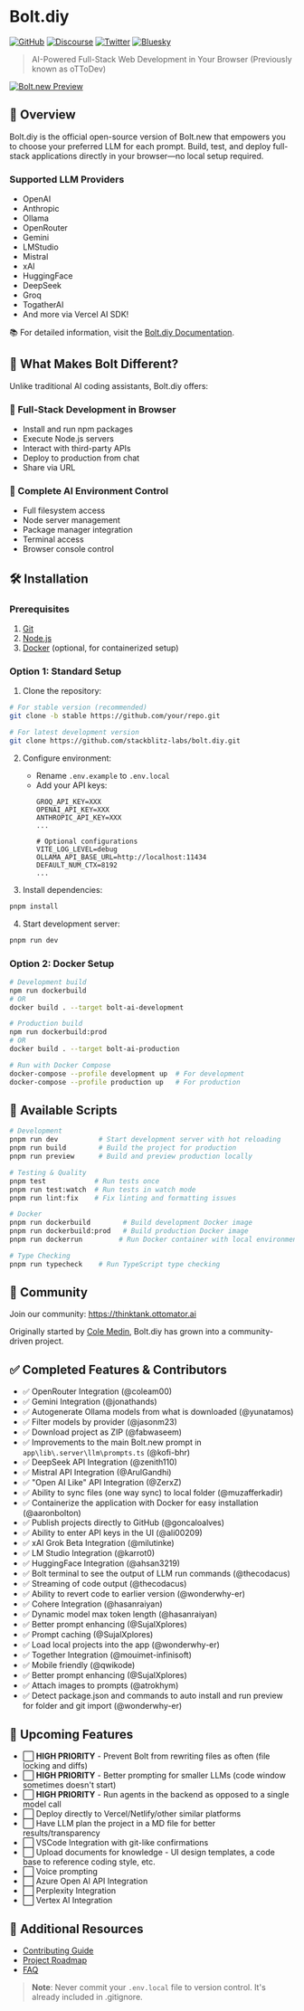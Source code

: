 
# Bolt.diy
[![GitHub](https://img.shields.io/badge/GitHub-Bolt.diy-181717?style=for-the-badge&logo=github)](https://github.com/stackblitz-labs/bolt.diy)
[![Discourse](https://img.shields.io/badge/Discourse-Community-blue?style=for-the-badge&logo=discourse)](https://thinktank.ottomator.ai/)
[![Twitter](https://img.shields.io/badge/Twitter-@bolt__diy-1DA1F2?style=for-the-badge&logo=x)](https://x.com/bolt_diy)
[![Bluesky](https://img.shields.io/badge/Bluesky-bolt.diy-3178C6?style=for-the-badge)](https://bsky.app/profile/bolt.diy)

> AI-Powered Full-Stack Web Development in Your Browser (Previously known as oTToDev)

[![Bolt.new Preview](./public/social_preview_index.jpg)](https://bolt.new)

## 🚀 Overview

Bolt.diy is the official open-source version of Bolt.new that empowers you to choose your preferred LLM for each prompt. Build, test, and deploy full-stack applications directly in your browser—no local setup required.

### Supported LLM Providers
- OpenAI
- Anthropic
- Ollama
- OpenRouter
- Gemini
- LMStudio
- Mistral
- xAI
- HuggingFace
- DeepSeek
- Groq
- TogatherAI
- And more via Vercel AI SDK!

📚 For detailed information, visit the [Bolt.diy Documentation](https://stackblitz-labs.github.io/bolt.diy/).

## 🌟 What Makes Bolt Different?

Unlike traditional AI coding assistants, Bolt.diy offers:

### 🔧 Full-Stack Development in Browser
- Install and run npm packages
- Execute Node.js servers
- Interact with third-party APIs
- Deploy to production from chat
- Share via URL

### 🤖 Complete AI Environment Control
- Full filesystem access
- Node server management
- Package manager integration
- Terminal access
- Browser console control

## 🛠️ Installation

### Prerequisites
1. [Git](https://git-scm.com/downloads)
2. [Node.js](https://nodejs.org/en/download/)
3. [Docker](https://www.docker.com/) (optional, for containerized setup)

### Option 1: Standard Setup

1. Clone the repository:
```bash
# For stable version (recommended)
git clone -b stable https://github.com/your/repo.git

# For latest development version
git clone https://github.com/stackblitz-labs/bolt.diy.git
```

2. Configure environment:
   - Rename `.env.example` to `.env.local`
   - Add your API keys:
     ```env
     GROQ_API_KEY=XXX
     OPENAI_API_KEY=XXX
     ANTHROPIC_API_KEY=XXX
     ...

     # Optional configurations
     VITE_LOG_LEVEL=debug
     OLLAMA_API_BASE_URL=http://localhost:11434
     DEFAULT_NUM_CTX=8192
     ...
     ```

3. Install dependencies:
```bash
pnpm install
```

4. Start development server:
```bash
pnpm run dev
```

### Option 2: Docker Setup

```bash
# Development build
npm run dockerbuild
# OR
docker build . --target bolt-ai-development

# Production build
npm run dockerbuild:prod
# OR
docker build . --target bolt-ai-production

# Run with Docker Compose
docker-compose --profile development up  # For development
docker-compose --profile production up   # For production
```

## 🎯 Available Scripts

```bash
# Development
pnpm run dev          # Start development server with hot reloading
pnpm run build        # Build the project for production
pnpm run preview      # Build and preview production locally

# Testing & Quality
pnpm test            # Run tests once
pnpm run test:watch  # Run tests in watch mode
pnpm run lint:fix    # Fix linting and formatting issues

# Docker
pnpm run dockerbuild        # Build development Docker image
pnpm run dockerbuild:prod   # Build production Docker image
pnpm run dockerrun         # Run Docker container with local environment

# Type Checking
pnpm run typecheck    # Run TypeScript type checking
```


## 🤝 Community

Join our community: https://thinktank.ottomator.ai

Originally started by [Cole Medin](https://www.youtube.com/@ColeMedin), Bolt.diy has grown into a community-driven project.

## ✅ Completed Features & Contributors


- ✅ OpenRouter Integration (@coleam00)
- ✅ Gemini Integration (@jonathands)
- ✅ Autogenerate Ollama models from what is downloaded (@yunatamos)
- ✅ Filter models by provider (@jasonm23)
- ✅ Download project as ZIP (@fabwaseem)
- ✅ Improvements to the main Bolt.new prompt in `app\lib\.server\llm\prompts.ts` (@kofi-bhr)
- ✅ DeepSeek API Integration (@zenith110)
- ✅ Mistral API Integration (@ArulGandhi)
- ✅ "Open AI Like" API Integration (@ZerxZ)
- ✅ Ability to sync files (one way sync) to local folder (@muzafferkadir)
- ✅ Containerize the application with Docker for easy installation (@aaronbolton)
- ✅ Publish projects directly to GitHub (@goncaloalves)
- ✅ Ability to enter API keys in the UI (@ali00209)
- ✅ xAI Grok Beta Integration (@milutinke)
- ✅ LM Studio Integration (@karrot0)
- ✅ HuggingFace Integration (@ahsan3219)
- ✅ Bolt terminal to see the output of LLM run commands (@thecodacus)
- ✅ Streaming of code output (@thecodacus)
- ✅ Ability to revert code to earlier version (@wonderwhy-er)
- ✅ Cohere Integration (@hasanraiyan)
- ✅ Dynamic model max token length (@hasanraiyan)
- ✅ Better prompt enhancing (@SujalXplores)
- ✅ Prompt caching (@SujalXplores)
- ✅ Load local projects into the app (@wonderwhy-er)
- ✅ Together Integration (@mouimet-infinisoft)
- ✅ Mobile friendly (@qwikode)
- ✅ Better prompt enhancing (@SujalXplores)
- ✅ Attach images to prompts (@atrokhym)
- ✅ Detect package.json and commands to auto install and run preview for folder and git import (@wonderwhy-er)

## 🔄 Upcoming Features

- ⬜ **HIGH PRIORITY** - Prevent Bolt from rewriting files as often (file locking and diffs)
- ⬜ **HIGH PRIORITY** - Better prompting for smaller LLMs (code window sometimes doesn't start)
- ⬜ **HIGH PRIORITY** - Run agents in the backend as opposed to a single model call
- ⬜ Deploy directly to Vercel/Netlify/other similar platforms
- ⬜ Have LLM plan the project in a MD file for better results/transparency
- ⬜ VSCode Integration with git-like confirmations
- ⬜ Upload documents for knowledge - UI design templates, a code base to reference coding style, etc.
- ⬜ Voice prompting
- ⬜ Azure Open AI API Integration
- ⬜ Perplexity Integration
- ⬜ Vertex AI Integration

## 📖 Additional Resources
- [Contributing Guide](CONTRIBUTING.md)
- [Project Roadmap](https://roadmap.sh/r/ottodev-roadmap-2ovzo)
- [FAQ](FAQ.md)

> **Note**: Never commit your `.env.local` file to version control. It's already included in .gitignore.